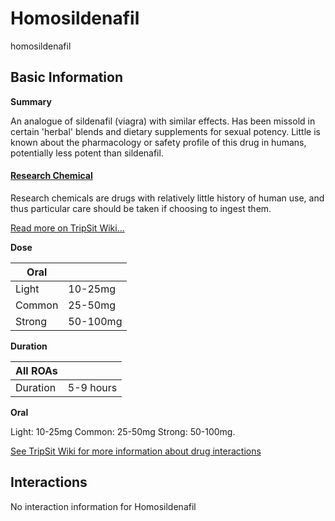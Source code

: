 # Homosildenafil

homosildenafil

## Basic Information

**Summary**

An analogue of sildenafil (viagra) with similar effects. Has been missold in certain 'herbal' blends and dietary supplements for sexual potency. Little is known about the pharmacology or safety profile of this drug in humans, potentially less potent than sildenafil.

#### [Research Chemical](/category/research-chemical)

Research chemicals are drugs with relatively little history of human use, and thus particular care should be taken if choosing to ingest them.

[Read more on TripSit Wiki...](#{category.wiki})

**Dose**

| Oral   |          |
| ------ | -------- |
| Light  | 10-25mg  |
| Common | 25-50mg  |
| Strong | 50-100mg |

**Duration**

| All ROAs |           |
| -------- | --------- |
| Duration | 5-9 hours |

**Oral**

Light: 10-25mg Common: 25-50mg Strong: 50-100mg.

[See TripSit Wiki for more information about drug interactions](http://combo.tripsit.me/)

## Interactions

No interaction information for Homosildenafil